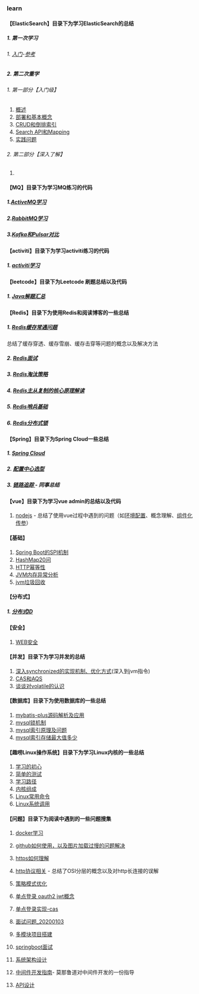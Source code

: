 ### learn

#### **【ElasticSearch】目录下为学习ElasticSearch的总结**

##### 1. 第一次学习

###### 1. [入门](https://github.com/stephenZkang/learn/blob/master/ElasticSearch/one/1.ES%E5%85%A5%E9%97%A8.md)-[参考](https://www.elastic.co/guide/cn/elasticsearch/guide/current/foreword_id.html)

##### 2. 第二次重学

###### 1. 第一部分【入门级】

1. [概述](https://github.com/stephenZkang/learn/blob/master/ElasticSearch/two/2021-08-17.md)
2. [部署和基本概念](https://github.com/stephenZkang/learn/blob/master/ElasticSearch/two/2021-08-18.md)
3. [CRUD和倒排索引](https://github.com/stephenZkang/learn/blob/master/ElasticSearch/two/2021-08-19.md)
4. [Search API和Mapping](https://github.com/stephenZkang/learn/blob/master/ElasticSearch/two/2021-08-20.md)
5. [实践问题](https://github.com/stephenZkang/learn/blob/master/ElasticSearch/two/practice-1.md)

###### 2. 第二部分【深入了解】

1. 

#### **【MQ】目录下为学习MQ练习的代码**

##### 1.[ActiveMQ学习](https://github.com/stephenZkang/learn/blob/master/MQ/1.%20ActiveMQ%E5%AD%A6%E4%B9%A0.md)

##### 2.[RabbitMQ学习](https://github.com/stephenZkang/learn/blob/master/MQ/2.%20RabbitMQ.md)

##### 3.[Kafka和Pulsar对比](https://github.com/stephenZkang/learn/blob/master/MQ/3.%20Kafka%E5%92%8CPulsar%E5%AF%B9%E6%AF%94.md)

#### **【activiti】目录下为学习activiti练习的代码**

##### 1. [activiti学习](https://github.com/stephenZkang/learn/blob/master/activiti/activiti.md)

#### **【leetcode】目录下为Leetcode 刷题总结以及代码**

##### 1. [Java解题汇总](https://github.com/stephenZkang/learn/tree/master/leetcode/leetcode-java)

#### **【Redis】目录下为使用Redis和阅读博客的一些总结**

##### 1. [Redis缓存常遇问题](https://github.com/stephenZkang/learn/blob/master/redis/1.%20Redis缓存常遇问题.md) 

总结了缓存穿透、缓存雪崩、缓存击穿等问题的概念以及解决方法

##### 2. [Redis面试](https://github.com/stephenZkang/learn/blob/master/redis/2.%20Redis%E9%9D%A2%E8%AF%95.md)

##### 3. [Redis淘汰策略](https://github.com/stephenZkang/learn/blob/master/redis/3.%20Redis%E6%B7%98%E6%B1%B0%E7%AD%96%E7%95%A5.md)

##### 4. [Redis主从复制的核心原理解读](https://github.com/stephenZkang/learn/blob/master/redis/4.%20Redis%E5%A4%8D%E5%88%B6%E5%8E%9F%E7%90%86%E8%A7%A3%E8%AF%BB.md)

##### 5. [Redis哨兵基础](https://github.com/stephenZkang/learn/blob/master/redis/5.%20Redis哨兵基础.md)

##### 6. [Redis分布式锁](https://github.com/stephenZkang/learn/blob/master/redis/6.%20Redis分布式锁.md)

#### **【Spring】目录下为Spring Cloud一些总结**

##### 1. [Spring Cloud](https://github.com/stephenZkang/learn/blob/master/spring/1.%20Spring%20Cloud.md)

##### 2. [配置中心选型](https://github.com/stephenZkang/learn/blob/master/spring/2.%20%E9%85%8D%E7%BD%AE%E4%B8%AD%E5%BF%83%E9%80%89%E5%9E%8B.md)

##### 3. [链路追踪 ](https://github.com/stephenZkang/learn/blob/master/spring/3.%20SpringCloudSleuth%E9%93%BE%E8%B7%AF%E8%BF%BD%E8%B8%AA%E6%A6%82%E8%BF%B0.pdf) - 同事总结

#### **【vue】目录下为学习vue admin的总结以及代码**

1. [nodejs](https://github.com/stephenZkang/learn/blob/master/vue/nodejs.md) - 总结了使用vue过程中遇到的问题（如[环境配置](https://github.com/stephenZkang/learn/blob/master/vue/nodejs.md#3%E5%AE%89%E8%A3%85%E9%83%A8%E7%BD%B2)、概念理解、[组件化传参](https://github.com/stephenZkang/learn/blob/master/vue/nodejs.md#9vue%E4%B8%AD%E8%87%AA%E5%AE%9A%E4%B9%89%E6%A8%A1%E5%9D%97%E7%BB%84%E4%BB%B6%E4%BC%A0%E5%8F%82%E9%97%AE%E9%A2%98)）

#### 【基础】

1. [Spring Boot的SPI机制](https://github.com/stephenZkang/learn/blob/master/%E5%9F%BA%E7%A1%80/1.%20Spring%20Boot%E4%B8%AD%E7%9A%84SPI%E6%9C%BA%E5%88%B6.md)
2. [HashMap20问](https://github.com/stephenZkang/learn/blob/master/%E5%9F%BA%E7%A1%80/2.%20HashMap20%E9%97%AE.md)
3. [HTTP幂等性](https://github.com/stephenZkang/learn/blob/master/%E5%9F%BA%E7%A1%80/3.%20HTTP%E5%B9%82%E7%AD%89%E6%80%A7.md)
4. [JVM内存异常分析](https://github.com/stephenZkang/learn/blob/master/%E5%9F%BA%E7%A1%80/4.%20JVM%E5%86%85%E5%AD%98%E5%BC%82%E5%B8%B8%E5%88%86%E6%9E%90.md)
5.  [jvm垃圾回收](https://github.com/stephenZkang/learn/blob/master/基础/5.%20JVM垃圾回收.md)

#### 【分布式】

##### 1. [分布式ID](https://github.com/stephenZkang/learn/blob/master/%E5%A4%A7%E6%95%B0%E6%8D%AE/1.%E5%88%86%E5%B8%83%E5%BC%8FID.md)

#### 【安全】

1. [WEB安全](https://github.com/stephenZkang/learn/blob/master/%E5%AE%89%E5%85%A8/Web%E5%AE%89%E5%85%A8.md)

#### **【并发】目录下为学习并发的总结**

1. [深入synchronized的实现机制、优化方式](https://github.com/stephenZkang/learn/blob/master/%E5%B9%B6%E5%8F%91/1.%20%E6%B7%B1%E5%85%A5%E5%88%86%E6%9E%90synchronized%E7%9A%84%E5%AE%9E%E7%8E%B0%E5%8E%9F%E7%90%86.md)(深入到jvm指令)
2. [CAS和AQS](https://github.com/stephenZkang/learn/blob/master/%E5%B9%B6%E5%8F%91/2.%20CAS%E5%92%8CAQS%E6%AF%94%E8%BE%83.md)
3. [谈谈对volatile的认识](https://github.com/stephenZkang/learn/blob/master/%E5%B9%B6%E5%8F%91/3.%20%E8%B0%88%E8%B0%88%E5%AF%B9volatile%E7%9A%84%E8%AE%A4%E8%AF%86.md)

#### **【数据库】目录下为使用数据库的一些总结**

1. [mybatis-plus源码解析及应用](https://github.com/stephenZkang/learn/blob/master/%E6%95%B0%E6%8D%AE%E5%BA%93/1.%20mybatis-plus%E6%BA%90%E7%A0%81%E8%A7%A3%E6%9E%90.md)
2. [mysql锁机制](https://github.com/stephenZkang/learn/blob/master/%E6%95%B0%E6%8D%AE%E5%BA%93/2.%20mysql%E9%94%81%E6%9C%BA%E5%88%B6.md)
3. [mysql索引原理及问题](https://github.com/stephenZkang/learn/blob/master/%E6%95%B0%E6%8D%AE%E5%BA%93/3.%20mysql%E7%B4%A2%E5%BC%95%E5%8E%9F%E7%90%86%E5%8F%8A%E9%97%AE%E9%A2%98.md)
4. [mysql索引存储最大值多少](https://github.com/stephenZkang/learn/blob/master/%E6%95%B0%E6%8D%AE%E5%BA%93/4.%20mysql%E7%B4%A2%E5%BC%95%E5%AD%98%E5%82%A8%E6%9C%80%E5%A4%A7%E5%80%BC%E5%A4%9A%E5%B0%91.md)

#### **【趣唠Linux操作系统】目录下为学习Linux内核的一些总结**

1. [学习的初心](https://github.com/stephenZkang/learn/blob/master/%E8%B6%A3%E5%94%A0Linux%E6%93%8D%E4%BD%9C%E7%B3%BB%E7%BB%9F/1.%20%E5%AD%A6%E4%B9%A0%E7%9A%84%E5%88%9D%E5%BF%83.md)
2. [简单的测试](https://github.com/stephenZkang/learn/blob/master/%E8%B6%A3%E5%94%A0Linux%E6%93%8D%E4%BD%9C%E7%B3%BB%E7%BB%9F/2.%20%E7%AE%80%E5%8D%95%E7%9A%84%E6%B5%8B%E8%AF%95.md)
3. [学习路径](https://github.com/stephenZkang/learn/blob/master/%E8%B6%A3%E5%94%A0Linux%E6%93%8D%E4%BD%9C%E7%B3%BB%E7%BB%9F/3.%20%E5%AD%A6%E4%B9%A0%E8%B7%AF%E5%BE%84.md)
4. [内核组成](https://github.com/stephenZkang/learn/blob/master/%E8%B6%A3%E5%94%A0Linux%E6%93%8D%E4%BD%9C%E7%B3%BB%E7%BB%9F/4.%20Linux%E5%86%85%E6%A0%B8%E7%BB%84%E6%88%90.md)
5. [Linux常用命令](https://github.com/stephenZkang/learn/blob/master/%E8%B6%A3%E5%94%A0Linux%E6%93%8D%E4%BD%9C%E7%B3%BB%E7%BB%9F/5.%20Linux%E5%B8%B8%E7%94%A8%E5%91%BD%E4%BB%A4.md)
6. [Linux系统调用](https://github.com/stephenZkang/learn/blob/master/%E8%B6%A3%E5%94%A0Linux%E6%93%8D%E4%BD%9C%E7%B3%BB%E7%BB%9F/6.%20Linux%E7%B3%BB%E7%BB%9F%E8%B0%83%E7%94%A8.md)

#### **【问题】目录下为阅读中遇到的一些问题搜集**

1. [docker学习](https://github.com/stephenZkang/learn/blob/master/%E9%97%AE%E9%A2%98/1.%20docker%E5%AD%A6%E4%B9%A0.md)

2. [github如何使用，以及图片加载过慢的问题解决](https://github.com/stephenZkang/learn/blob/master/%E9%97%AE%E9%A2%98/2.%20git.md)

3. [https如何理解](https://github.com/stephenZkang/learn/blob/master/%E9%97%AE%E9%A2%98/3.%20https%E8%AF%A6%E8%A7%A3.md)

4. [http协议相关](https://github.com/stephenZkang/learn/blob/master/%E9%97%AE%E9%A2%98/4.%20http%E5%8D%8F%E8%AE%AE%E7%9B%B8%E5%85%B3.md) - 总结了OSI分层的概念以及对http长连接的误解

5. [策略模式优化](https://github.com/stephenZkang/learn/blob/master/%E9%97%AE%E9%A2%98/5.%20%E7%AD%96%E7%95%A5%E6%A8%A1%E5%BC%8F%E4%BC%98%E5%8C%96.md)

6. [单点登录 oauth2  jwt概念](https://github.com/stephenZkang/learn/blob/master/%E9%97%AE%E9%A2%98/6.%20%E5%8D%95%E7%82%B9%E7%99%BB%E5%BD%95.md)

7. [单点登录实现-cas](https://github.com/stephenZkang/learn/blob/master/%E9%97%AE%E9%A2%98/7.%20%E5%8D%95%E7%82%B9%E7%99%BB%E5%BD%95%E5%AE%9E%E7%8E%B0-cas.md)

8. [面试问题_20200103](https://github.com/stephenZkang/learn/blob/master/%E9%97%AE%E9%A2%98/8.%20%E9%9D%A2%E8%AF%95%E9%97%AE%E9%A2%98_20200103.md)

9. [多模块项目搭建](https://github.com/stephenZkang/learn/blob/master/%E9%97%AE%E9%A2%98/9.%20%E5%A4%9A%E6%A8%A1%E5%9D%97%E9%A1%B9%E7%9B%AE%E6%90%AD%E5%BB%BA.md)

10. [springboot面试](https://github.com/stephenZkang/learn/blob/master/%E9%97%AE%E9%A2%98/10.%20springboot%E9%9D%A2%E8%AF%95.md)

11. [系统架构设计](https://github.com/stephenZkang/learn/blob/master/%E9%97%AE%E9%A2%98/11.%20%E7%B3%BB%E7%BB%9F%E6%9E%B6%E6%9E%84%E8%AE%BE%E8%AE%A1.md)

12. [中间件开发指南](https://github.com/stephenZkang/learn/blob/master/%E9%97%AE%E9%A2%98/12.%20%E4%B8%AD%E9%97%B4%E4%BB%B6%E5%BC%80%E5%8F%91.md)- 莫那鲁道对中间件开发的一份指导

13. [API设计](https://docs.microsoft.com/en-us/azure/architecture/best-practices/api-design)

     



